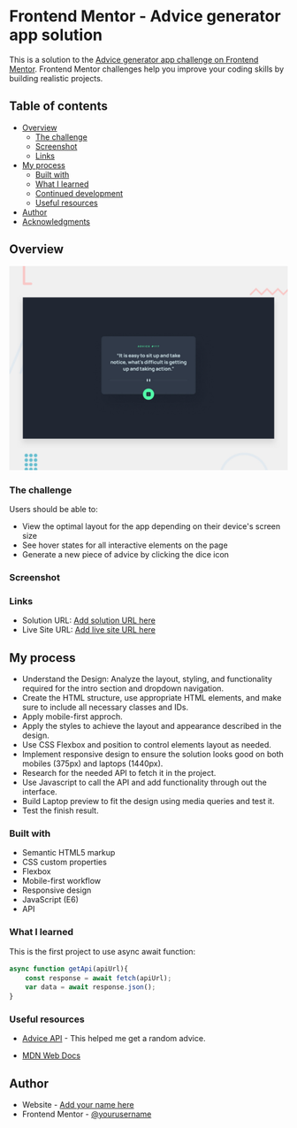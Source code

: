 # Frontend Mentor - Advice generator app solution

This is a solution to the [Advice generator app challenge on Frontend Mentor](https://www.frontendmentor.io/challenges/advice-generator-app-QdUG-13db). Frontend Mentor challenges help you improve your coding skills by building realistic projects.

## Table of contents

- [Overview](#overview)
  - [The challenge](#the-challenge)
  - [Screenshot](#screenshot)
  - [Links](#links)
- [My process](#my-process)
  - [Built with](#built-with)
  - [What I learned](#what-i-learned)
  - [Continued development](#continued-development)
  - [Useful resources](#useful-resources)
- [Author](#author)
- [Acknowledgments](#acknowledgments)


## Overview

![Design preview for the Advice generator app coding challenge](./design/desktop-preview.jpg)


### The challenge

Users should be able to:

- View the optimal layout for the app depending on their device's screen size
- See hover states for all interactive elements on the page
- Generate a new piece of advice by clicking the dice icon

### Screenshot


### Links

- Solution URL: [Add solution URL here](https://your-solution-url.com)
- Live Site URL: [Add live site URL here](https://your-live-site-url.com)

## My process

- Understand the Design: Analyze the layout, styling, and functionality required for the intro section and dropdown navigation.
- Create the HTML structure, use appropriate HTML elements, and make sure to include all necessary classes and IDs.
- Apply mobile-first approch.
- Apply the styles to achieve the layout and appearance described in the design.
- Use CSS Flexbox and position to control elements layout as needed.
- Implement responsive design to ensure the solution looks good on both mobiles (375px) and laptops (1440px).
- Research for the needed API to fetch it in the project.
- Use Javascript to call the API and add functionality through out the interface.
- Build Laptop preview to fit the design using media queries and test it.
- Test the finish result.

### Built with

- Semantic HTML5 markup
- CSS custom properties
- Flexbox
- Mobile-first workflow
- Responsive design
- JavaScript (E6)
- API

### What I learned

This is the first project to use async await function:

```js
async function getApi(apiUrl){
    const response = await fetch(apiUrl);
    var data = await response.json();
}
```

### Useful resources

- [Advice API](https://api.adviceslip.com/) - This helped me get a random advice.

- [MDN Web Docs](https://developer.mozilla.org/en-US/docs/Web/API/Fetch_API/)

## Author

- Website - [Add your name here](https://www.your-site.com)
- Frontend Mentor - [@yourusername](https://www.frontendmentor.io/profile/yourusername)